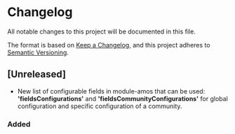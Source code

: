 # Changelog
All notable changes to this project will be documented in this file.

The format is based on [Keep a Changelog](https://keepachangelog.com/en/1.0.0/),
and this project adheres to [Semantic Versioning](https://semver.org/spec/v2.0.0.html).

## [Unreleased]

- New list of configurable fields in module-amos that can be used:
**'fieldsConfigurations'** and **'fieldsCommunityConfigurations'** for global configuration and specific configuration  of a community.
### Added